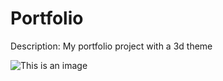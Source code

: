 # Portfolio

Description:
My portfolio project with a 3d theme


![This is an image](https://github.com/codercat123/portfolio/blob/main/Readme-assets/homepage%20-%20prototype.png)



